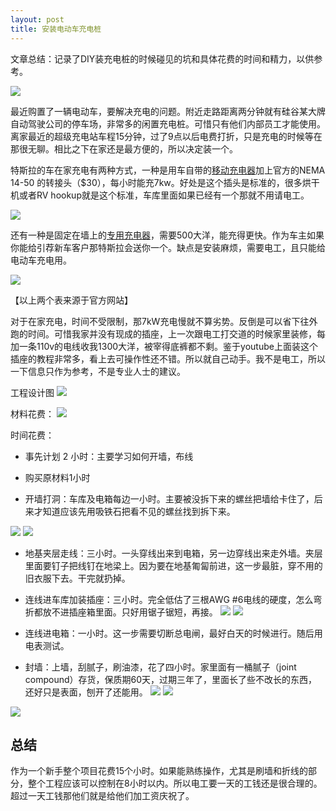```yaml
---
layout: post
title: 安装电动车充电桩
---
```

文章总结：记录了DIY装充电桩的时候碰见的坑和具体花费的时间和精力，以供参考。

![](/content/images/2020/08/IMG_2080.jpg)

最近购置了一辆电动车，要解决充电的问题。附近走路距离两分钟就有硅谷某大牌自动驾驶公司的停车场，非常多的闲置充电桩。可惜只有他们内部员工才能使用。离家最近的超级充电站车程15分钟，过了9点以后电费打折，只是充电的时候等在那很无聊。相比之下在家还是最方便的，所以决定装一个。

特斯拉的车在家充电有两种方式，一种是用车自带的[移动充电器](https://www.tesla.com/support/home-charging-installation/mobile-connector)加上官方的NEMA 14-50 的转接头（$30），每小时能充7kw。好处是这个插头是标准的，很多烘干机或者RV hookup就是这个标准，车库里面如果已经有一个那就不用请电工。

![](/content/images/2020/08/adapter1.png)

还有一种是固定在墙上的[专用充电器](https://www.tesla.com/support/home-charging-installation/wall-connector)，需要500大洋，能充得更快。作为车主如果你能给引荐新车客户那特斯拉会送你一个。缺点是安装麻烦，需要电工，且只能给电动车充电用。

![](/content/images/2020/08/adapter2.png)

【以上两个表来源于官方网站】

对于在家充电，时间不受限制，那7kW充电慢就不算劣势。反倒是可以省下往外跑的时间。可惜我家并没有现成的插座，上一次跟电工打交道的时候家里装修，每加一条110v的电线收我1300大洋，被宰得底裤都不剩。鉴于youtube上面装这个插座的教程非常多，看上去可操作性还不错。所以就自己动手。我不是电工，所以一下信息只作为参考，不是专业人士的建议。

工程设计图
![](/content/images/2020/08/electricplan.jpg)

材料花费：
![](/content/images/2020/08/price_list.png)


时间花费：

- 事先计划 2 小时：主要学习如何开墙，布线

- 购买原材料1小时

- 开墙打洞：车库及电箱每边一小时。主要被没拆下来的螺丝把墙给卡住了，后来才知道应该先用吸铁石把看不见的螺丝找到拆下来。

![](/content/images/2020/08/IMG_2074.jpg)
![](/content/images/2020/08/IMG_2075.jpg)

- 地基夹层走线：三小时。一头穿线出来到电箱，另一边穿线出来走外墙。夹层里面要钉子把线钉在地梁上。因为要在地基匍匐前进，这一步最脏，穿不用的旧衣服下去。干完就扔掉。

- 连线进车库加装插座：三小时。完全低估了三根AWG #6电线的硬度，怎么弯折都放不进插座箱里面。只好用锯子锯短，再接。
![](/content/images/2020/08/IMG_2078.jpg)
![](/content/images/2020/08/IMG_2079.jpg)

- 连线进电箱：一小时。这一步需要切断总电闸，最好白天的时候进行。随后用电表测试。

- 封墙：上墙，刮腻子，刷油漆，花了四小时。家里面有一桶腻子（joint compound）存货，保质期60天，过期三年了，里面长了些不改长的东西，还好只是表面，刨开了还能用。
![](/content/images/2020/08/IMG_2111.jpg)
![](/content/images/2020/08/IMG_2104.jpg)

![](/content/images/2020/08/IMG_2081.jpg)
## 总结
作为一个新手整个项目花费15个小时。如果能熟练操作，尤其是刷墙和折线的部分，整个工程应该可以控制在8小时以内。所以电工要一天的工钱还是很合理的。超过一天工钱那他们就是给他们加工资庆祝了。




